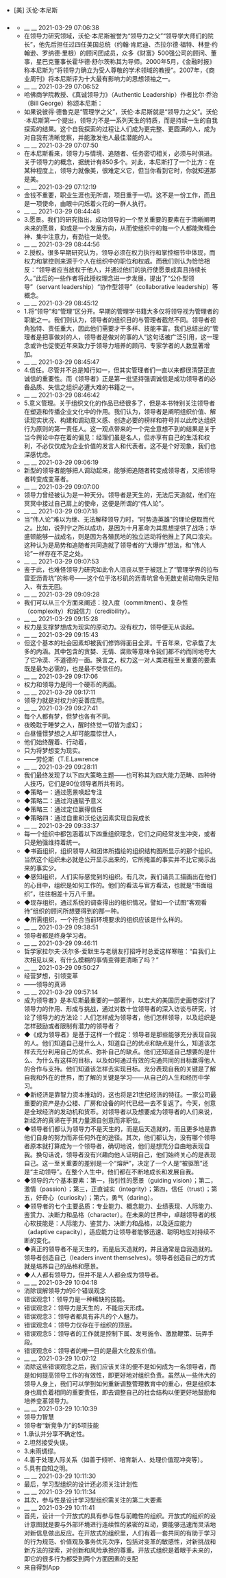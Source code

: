- [美] 沃伦·本尼斯
- ### 
    - __ __ 2021-03-29 07:06:38
    - 在领导力研究领域，沃伦·本尼斯被誉为“领导力之父”“领导学大师们的院长”，他先后担任过四任美国总统（约翰·肯尼迪、杰拉尔德·福特、林登·约翰逊、罗纳德·里根）的顾问团成员，众多《财富》500强公司的顾问、董事，星巴克董事长霍华德·舒尔茨称其为导师。2000年5月，《金融时报》称本尼斯为“将领导力确立为受人尊敬的学术领域的教授”。2007年，《商业周刊》将本尼斯评为十大最有影响力的思想领袖之一。
    - __ __ 2021-03-29 07:06:52
    - 哈佛商学院教授、《真诚领导力》（Authentic Leadership）作者比尔·乔治（Bill George）称颂本尼斯：
    - 如果说彼得·德鲁克是“管理学之父”，沃伦·本尼斯就是“领导力之父”。沃伦·本尼斯第一个提出，领导力不是一系列天生的特质，而是持续一生的自我探索的结果。这个自我探索的过程让人们成为更完整、更圆满的人，成为对自我有清晰觉察，并能激发他人最佳潜能的人。
    - __ __ 2021-03-29 07:07:50
    - 在本尼斯看来，领导力与情境、追随者、任务密切相关，必须与时俱进。关于领导力的概念，据统计有850多个。对此，本尼斯打了一个比方：在某种程度上，领导力就像美，很难定义它，但当你看到它时，你就知道那是美。
    - __ __ 2021-03-29 07:12:19
    - 金钱不重要，职业生涯也无所谓，项目重于一切。这不是一份工作，而且是一项使命，由眼中闪烁着火花的一群人执行。
    - __ __ 2021-03-29 08:44:48
    - 3.愿景。我们的研究指出，成功领导的一个至关重要的要素在于清晰阐明未来的愿景，抑或是一个发展方向，从而使组织中的每一个人都能聚精会神、集中注意力，有劲往一处使。
    - __ __ 2021-03-29 08:44:56
    - 2.授权。很多早期研究认为，领导必须在权力执行和掌控细节中体现，而权力和掌控则来源于个人在组织中的职位和权威。而我们则认为恰恰相反：“领导者应当放权于他人，并通过他们的执行使愿景成真且持续长久。”此后的一些作者将此授权理念进一步发展，提出了“公仆型领导”（servant leadership）“协作型领导”（collaborative leadership）等概念。
    - __ __ 2021-03-29 08:45:12
    - 1.将“领导”和“管理”区分开。早期的管理学书籍大多仅将领导视为管理者的职能之一。我们则认为，领导者的组织目的与管理者截然不同。领导者视角独特、责任重大，因此他们需要才干多样、技能丰富。我们总结出的“管理者是把事做对的人，领导者是做对的事的人”这句话被广泛引用，这一理念或许也促使近年来致力于领导力培养的顾问、专家学者的人数显著增加。
    - __ __ 2021-03-29 08:45:47
    - 4.信任。尽管并不总是知行如一，但其实管理者们一直以来都很清楚正直诚信的重要性。而《领导者》正是第一批坚持强调诚信是成功领导者的必备品质、失信之组织必遭大难的书籍之一。
    - __ __ 2021-03-29 08:46:42
    - 5.意义管理。关于组织文化的作品已经很多了，但是本书特别关注领导者在塑造和传播企业文化中的作用。我们认为，领导者是阐明组织价值、解读现实状况、构建和调动意义感、创造必要的榜样和符号并以此传达组织行为原则的第一责任人。这一观点带来的一个完全意想不到的结果是关于当今舆论中存在着的偏见：经理们虽是名人，但亦享有自己的生活和权利，不必仅仅成为企业价值的发言人和代表者。这不是个好现象，我们也深感忧虑。
    - __ __ 2021-03-29 09:06:19
    - 新型的领导者能够把人调动起来，能够把追随者转变成领导者，又把领导者转变成变革者。
    - __ __ 2021-03-29 09:07:00
    - 领导力曾经被认为是一种天分。领导者是天生的，无法后天造就，他们在冥冥中接过自己肩上的使命，这便是所谓的“伟人论”。
    - __ __ 2021-03-29 09:07:18
    - 当“伟人论”难以为继、无法解释领导力时，“时势造英雄”的理论便取而代之。比如，说列宁之所以成功，是因为十月革命为其思想提供了战场；华盛顿能够一战成名，则是因为各殖民地的独立运动将他推上了风口浪尖。这种认为是局势和追随者共同造就了领导者的“大爆炸”想法，和“伟人论”一样存在不足之处。
    - __ __ 2021-03-29 09:07:53
    - 鉴于此，也难怪领导力研究如此令人沮丧以至于被冠上了“管理学界的拉布雷亚沥青坑”的称号——这个位于洛杉矶的沥青坑曾令无数史前动物失足陷入、有去无回。
    - __ __ 2021-03-29 09:09:28
    - 我们可以从三个方面来阐述：投入度（commitment）、复杂性（complexity）和诚信力（credibility）。
    - __ __ 2021-03-29 09:15:28
    - 权力是支撑梦想成为现实的原动力。没有权力，领导便无从谈起。
    - __ __ 2021-03-29 09:15:43
    - 但这个基本的社会因素却被我们修饰得面目全非。千百年来，它承载了太多的内涵。其中包含的贪婪、无情、腐败等意味令我们都不约而同地夸大了它冷漠、不道德的一面。换言之，权力这一对人类进程至关重要的要素既是最为必需的，也是最不受信任的。
    - __ __ 2021-03-29 09:17:06
    - 权力和领导力是同一个硬币的两面。
    - __ __ 2021-03-29 09:17:11
    - 领导力就是对权力的妥善应用。
    - __ __ 2021-03-29 09:27:41
    - 每个人都有梦，但梦也各有不同。
    - 夜晚耽于睡梦之人，醒时终觉一切皆为虚幻；
    - 白昼憧憬梦想之人却可能震惊世人，
    - 他们始终醒着、行动着，
    - 只为将梦想变为现实。
    - ——劳伦斯（T.E.Lawrence
    - __ __ 2021-03-29 09:28:11
    - 我们最终发现了以下四大策略主题——也可称其为四大能力范畴、四种待人技巧，它们是90位领导者所共有的。
    - ◆策略一：通过愿景唤起专注
    - ◆策略二：通过沟通赋予意义
    - ◆策略三：通过定位赢得信任
    - ◆策略四：通过自重和沃伦达因素实现自我成长
    - __ __ 2021-03-29 09:33:37
    - 每一个组织中都包涵着以下四重组织理念，它们之间经常发生冲突，或者只是勉强维持着统一。
    - ◆书面组织，组织领导人和团体所描绘的组织结构图所显示的那个组织。当然这个组织未必就是公开显示出来的，它所掩盖的事实并不比它揭示出来的事实少。
    - ◆感知组织，人们实际感觉到的组织。有几次，我们请员工描画出在他们的心目中，组织是如何工作的。他们的看法与官方看法，也就是“书面组织”，往往相差十万八千里。
    - ◆现存组织，通过系统的调查得出的组织情况，譬如一个试图“客观看待”组织的顾问所想要得到的那一种。
    - ◆所需组织，一个符合当前环境要求的组织应该是什么样的。
    - __ __ 2021-03-29 09:38:51
    - 领导者都是终身学习者。
    - __ __ 2021-03-29 09:46:11
    - 哲学家拉尔夫·沃尔多·爱默生与老朋友打招呼时总爱这样寒暄：“自我们上次相见以来，有什么模糊的事情变得更清晰了吗？”
    - __ __ 2021-03-29 09:50:27
    - 经营梦想，引领变革
    - ——领导的真谛
    - __ __ 2021-03-29 09:57:14
    - 成为领导者》是本尼斯最重要的一部著作，以宏大的美国历史画卷探讨了领导力的作用、形成与挑战，通过对数十位领导者的深入访谈与研究，讨论了领导力的方法论：人们怎样成为领导者，他们怎样领导，以及组织是怎样鼓励或者限制有潜力的领导者？
    - ◆《成为领导者》是基于这样一个假定：领导者是那些能够充分表现自我的人。他们知道自己是什么人，知道自己的优点和缺点是什么，知道该怎样去充分利用自己的优点、弥补自己的缺点。他们还知道自己想要的是什么、为什么有这样的目标，以及如何通过有效的沟通共同的目标赢得他人的合作与支持。他们知道该怎样去实现目标。充分表现自我的关键是了解自我和外在的世界，而了解的关键是学习——从自己的人生和经历中学习。
    - ◆新经济是靠智力资本推动的，这也将是21世纪经济的特征。一家公司最重要的资产是办公楼、厂房和设备的时代已经一去不复返了。今天，创意是全球经济的发动机和货币。对领导者以及想要成为领导者的人们来说，新经济的真谛在于其力量源自创意而非职位。
    - ◆领导者们都认为领导力不是天生的，而是后天造就的，而且更多地是靠他们自身的努力而非任何外在的途径。其次，他们都认为，没有哪个领导者原本就打算成为一个领导者，确切地说，他们是想充分自由地表现自我。换句话说，领导者没有兴趣向他人证明自己，他们始终关心的是表现自己。这一至关重要的差别是一个“熔炉”，决定了一个人是“被驱策”还是“主动领导”。在整个人生中，他们都在不断地成长和发展自我。
    - ◆领导的六个基本要素：第一，指引性的愿景（guiding vision）；第二，激情（passion）；第三，正直诚实（integrity）；第四，信任（trust）；第五，好奇心（curiosity）；第六，勇气（daring）。
    - ◆领导者的七个主要品质：专业能力、概念能力、业绩表现、人际能力、鉴赏力、决断力和品格（character）。在未来的世界中，卓越领导者的核心软技能是：人际能力、鉴赏力、决断力和品格，以及适应能力（adaptive capacity），适应能力让领导者能够迅速、聪明地应对持续不断的变化。
    - ◆真正的领导者不是天生的，而是后天造就的，并且通常是自我造就的。领导者创造自己（Ieaders invent themseIves）。领导者创造自己的方式就是培养自己的品格和愿景。
    - ◆人人都有领导力，但并不是人人都会成为领导者。
    - __ __ 2021-03-29 10:04:18
    - 消除误解领导力的6个错误观念
    - 错误观念1：领导力是一种稀缺的技能。
    - 错误观念2：领导力是天生的，不能后天形成。
    - 错误观念3：领导者都具有非凡的个人魅力。
    - 错误观念4：领导力仅存在于组织的顶层。
    - 错误观念5：领导者的工作就是控制下属、发号施令、激励鞭策、玩弄手段。
    - 错误观念6：领导者的唯一目的是最大化股东价值。
    - __ __ 2021-03-29 10:07:12
    - 消除这些错误观念之后，我们应该关注的便不是如何成为一名领导者，而是如何提高领导工作的有效性，即更好地对组织负责。虽然从一些伟大的领导人身上，我们可以学到如何重新调整管理教育中的重心，但是组织本身也肩负着相同的重要责任，即去调整自己的社会结构以便更好地鼓励和培养变革领导力。
    - __ __ 2021-03-29 10:10:39
    - 领导力智慧
    - 领导者“新竞争力”的5项技能
    - 1.承认并分享不确定性。
    - 2.坦然接受失误。
    - 3.未雨绸缪。
    - 4.善于处理人际关系（如善于倾听、培育新人、处理价值观冲突等）。
    - 5.具有自知之明。
    - __ __ 2021-03-29 10:11:30
    - 最后，学习型组织的设计还必须关注计划性
    - __ __ 2021-03-29 10:11:34
    - 其次，参与性是设计学习型组织需关注的第二大要素
    - __ __ 2021-03-29 10:11:41
    - 首先，设计一个开放式的具有参与性与前瞻性的组织。开放式的组织的设计意图就是要与外部环境进行连续性的紧密的互动，要能够迅速而灵活地对新信息做出反应。在开放式的组织里，人们有着一套共同的有助于学习的行为规范、价值观及事务优先次序，包括对变革的敏感性，对新挑战和新方法的探索，对创新和风险承担的尊重。开放式组织是着眼于未来的，即它的很多行为都受到两个方面因素的支配
    - 来自得到App

